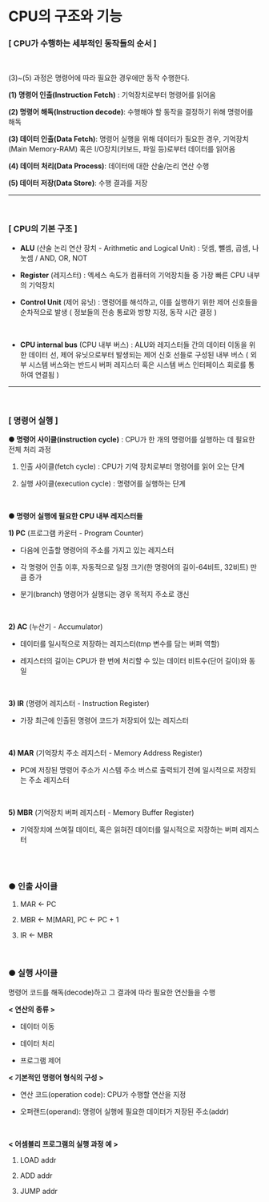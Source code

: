  # CPU의 구조와 기능

 
### [ CPU가 수행하는 세부적인 동작들의 순서 ]

​

(3)~(5) 과정은 명령어에 따라 필요한 경우에만 동작 수행한다.

 
**(1) 명령어 인출(Instruction Fetch)** : 기억장치로부터 명령어를 읽어옴


**(2) 명령어 해독(Instruction decode)**: 수행해야 할 동작을 결정하기 위해 명령어를 해독


**(3) 데이터 인출(Data Fetch)**: 명령어 실행을 위해 데이터가 필요한 경우, 기억장치(Main Memory-RAM) 혹은 I/O장치(키보드, 파일 등)로부터 데이터를 읽어옴


**(4) 데이터 처리(Data Process)**: 데이터에 대한 산술/논리 연산 수행


**(5) 데이터 저장(Data Store)**: 수행 결과를 저장

---

<Br>

### [ CPU의 기본 구조 ]

-  **ALU** (산술 논리 연산 장치 - Arithmetic and Logical Unit) : 덧셈, 뺄셈, 곱셈, 나눗셈 / AND, OR, NOT

<bre>

-  **Register** (레지스터) : 엑세스 속도가 컴퓨터의 기억장치들 중 가장 빠른 CPU 내부의 기억장치

<bre>

-  **Control Unit** (제어 유닛) : 명령어를 해석하고, 이를 실행하기 위한 제어 신호들을 순차적으로 발생
( 정보들의 전송 통로와 방향 지정, 동작 시간 결정 )

​

-  **CPU internal bus** (CPU 내부 버스) : ALU와 레지스터들 간의 데이터 이동을 위한 데이터 선,  제어 유닛으로부터 발생되는 제어 신호 선들로 구성된 내부 버스
( 외부 시스템 버스와는 반드시 버퍼 레지스터 혹은 시스템 버스 인터페이스 회로를 통하여 연결됨 )

---

<br>

### [ 명령어 실행 ]


**● 명령어 사이클(instruction cycle)** : CPU가 한 개의 명령어를 실행하는 데 필요한 전체 처리 과정

1. 인출 사이클(fetch cycle) : CPU가 기억 장치로부터 명령어를 읽어 오는 단계

2. 실행 사이클(execution cycle) : 명령어를 실행하는 단계

<br>

**● 명령어 실행에 필요한 CPU 내부 레지스터들**​

 

**1) PC** (프로그램 카운터 - Program Counter)

-  다음에 인출할 명령어의 주소를 가지고 있는 레지스터

-  각 명령어 인출 이후, 자동적으로 일정 크기(한 명령어의 길이-64비트, 32비트) 만큼 증가

-  분기(branch) 명령어가 실행되는 경우 목적지 주소로 갱신

​

**2) AC** (누산기 - Accumulator)

-  데이터를 일시적으로 저장하는 레지스터(tmp 변수를 담는 버퍼 역할)

-  레지스터의 길이는 CPU가 한 번에 처리할 수 있는 데이터 비트수(단어 길이)와 동일

​

**3) IR** (명령어 레지스터 - Instruction Register)

-  가장 최근에 인출된 명령어 코드가 저장되어 있는 레지스터

​

**4) MAR** (기억장치 주소 레지스터 - Memory Address Register)

-  PC에 저장된 명령어 주소가 시스템 주소 버스로 출력되기 전에 일시적으로 저장되는 주소 레지스터

​

**5) MBR** (기억장치 버퍼 레지스터 - Memory Buffer Register)

-  기억장치에 쓰여질 데이터, 혹은 읽혀진 데이터를 일시적으로 저장하는 버퍼 레지스터

<Br>
<br>


### ● 인출 사이클


1) MAR ← PC

2) MBR ← M[MAR], PC ← PC + 1

3) IR ← MBR 

<br>

### ● 실행 사이클

명령어 코드를 해독(decode)하고 그 결과에 따라 필요한 연산들을 수행

 
**< 연산의 종류 >**

-  데이터 이동

-  데이터 처리

-  프로그램 제어
​


**< 기본적인 명령어 형식의 구성 >**

- 연산 코드(operation code)​: CPU가 수행할 연산을 지정

- 오퍼랜드(operand): 명령어 실행에 필요한 데이터가 저장된 주소(addr)

 

​

**< 어셈블리 프로그램의 실행 과정 예 >**

1. LOAD addr

2. ADD addr

3. JUMP addr